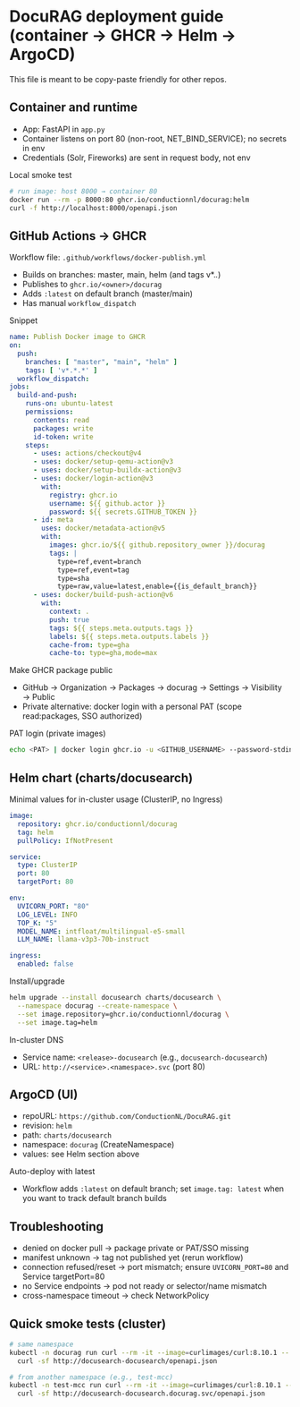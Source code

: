 # DocuRAG deployment guide (container → GHCR → Helm → ArgoCD)

This file is meant to be copy-paste friendly for other repos.

## Container and runtime
- App: FastAPI in `app.py`
- Container listens on port 80 (non-root, NET_BIND_SERVICE); no secrets in env
- Credentials (Solr, Fireworks) are sent in request body, not env

Local smoke test
```bash
# run image: host 8000 → container 80
docker run --rm -p 8000:80 ghcr.io/conductionnl/docurag:helm
curl -f http://localhost:8000/openapi.json
```

## GitHub Actions → GHCR
Workflow file: `.github/workflows/docker-publish.yml`
- Builds on branches: master, main, helm (and tags v*.*.*)
- Publishes to `ghcr.io/<owner>/docurag`
- Adds `:latest` on default branch (master/main)
- Has manual `workflow_dispatch`

Snippet
```yaml
name: Publish Docker image to GHCR
on:
  push:
    branches: [ "master", "main", "helm" ]
    tags: [ 'v*.*.*' ]
  workflow_dispatch:
jobs:
  build-and-push:
    runs-on: ubuntu-latest
    permissions:
      contents: read
      packages: write
      id-token: write
    steps:
      - uses: actions/checkout@v4
      - uses: docker/setup-qemu-action@v3
      - uses: docker/setup-buildx-action@v3
      - uses: docker/login-action@v3
        with:
          registry: ghcr.io
          username: ${{ github.actor }}
          password: ${{ secrets.GITHUB_TOKEN }}
      - id: meta
        uses: docker/metadata-action@v5
        with:
          images: ghcr.io/${{ github.repository_owner }}/docurag
          tags: |
            type=ref,event=branch
            type=ref,event=tag
            type=sha
            type=raw,value=latest,enable={{is_default_branch}}
      - uses: docker/build-push-action@v6
        with:
          context: .
          push: true
          tags: ${{ steps.meta.outputs.tags }}
          labels: ${{ steps.meta.outputs.labels }}
          cache-from: type=gha
          cache-to: type=gha,mode=max
```

Make GHCR package public
- GitHub → Organization → Packages → docurag → Settings → Visibility → Public
- Private alternative: docker login with a personal PAT (scope read:packages, SSO authorized)

PAT login (private images)
```bash
echo <PAT> | docker login ghcr.io -u <GITHUB_USERNAME> --password-stdin
```

## Helm chart (charts/docusearch)
Minimal values for in-cluster usage (ClusterIP, no Ingress)
```yaml
image:
  repository: ghcr.io/conductionnl/docurag
  tag: helm
  pullPolicy: IfNotPresent

service:
  type: ClusterIP
  port: 80
  targetPort: 80

env:
  UVICORN_PORT: "80"
  LOG_LEVEL: INFO
  TOP_K: "5"
  MODEL_NAME: intfloat/multilingual-e5-small
  LLM_NAME: llama-v3p3-70b-instruct

ingress:
  enabled: false
```

Install/upgrade
```bash
helm upgrade --install docusearch charts/docusearch \
  --namespace docurag --create-namespace \
  --set image.repository=ghcr.io/conductionnl/docurag \
  --set image.tag=helm
```

In-cluster DNS
- Service name: `<release>-docusearch` (e.g., `docusearch-docusearch`)
- URL: `http://<service>.<namespace>.svc` (port 80)

## ArgoCD (UI)
- repoURL: `https://github.com/ConductionNL/DocuRAG.git`
- revision: `helm`
- path: `charts/docusearch`
- namespace: `docurag` (CreateNamespace)
- values: see Helm section above

Auto-deploy with latest
- Workflow adds `:latest` on default branch; set `image.tag: latest` when you want to track default branch builds

## Troubleshooting
- denied on docker pull → package private or PAT/SSO missing
- manifest unknown → tag not published yet (rerun workflow)
- connection refused/reset → port mismatch; ensure `UVICORN_PORT=80` and Service targetPort=80
- no Service endpoints → pod not ready or selector/name mismatch
- cross-namespace timeout → check NetworkPolicy

## Quick smoke tests (cluster)
```bash
# same namespace
kubectl -n docurag run curl --rm -it --image=curlimages/curl:8.10.1 -- \
  curl -sf http://docusearch-docusearch/openapi.json

# from another namespace (e.g., test-mcc)
kubectl -n test-mcc run curl --rm -it --image=curlimages/curl:8.10.1 -- \
  curl -sf http://docusearch-docusearch.docurag.svc/openapi.json
```
